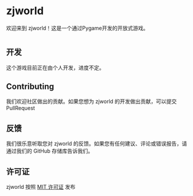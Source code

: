 # zjworld

欢迎来到 zjworld！这是一个通过Pygame开发的开放式游戏。

#

## 开发

这个游戏目前正在由个人开发，进度不定。

## Contributing

我们欢迎社区做出的贡献。如果您想为 zjworld 的开发做出贡献，可以提交PullRequest

## 反馈

我们很乐意听取您对 zjworld 的反馈。如果您有任何建议、评论或错误报告，请通过我们的 GitHub 存储库告诉我们。

## 许可证

zjworld 按照 [MIT 许可证](https://opensource.org/licenses/MIT) 发布